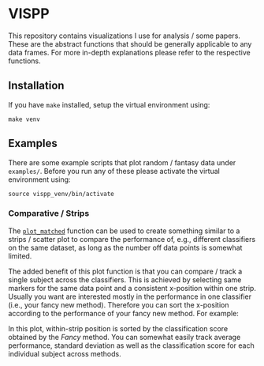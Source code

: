 # VISPP

This repository contains visualizations I use for analysis / some papers. These are the
abstract functions that should be generally applicable to any data frames. For more
in-depth explanations please refer to the respective functions.

## Installation

If you have `make` installed, setup the virtual environment using:

```
make venv
```

## Examples

There are some example scripts that plot random / fantasy data under `examples/`. Before
you run any of these please activate the virtual environment using:

```
source vispp_venv/bin/activate
```

### Comparative / Strips

The [`plot_matched`](examples/example_plot_matched.py) function can be used to create
something similar to a strips / scatter plot to compare the performance of, e.g.,
different classifiers on the same dataset, as long as the number off data points is
somewhat limited.

The added benefit of this plot function is that you can compare / track a single subject
across the classifiers. This is achieved by selecting same markers for the same data point
and a consistent x-position within one strip. Usually you want are interested mostly in
the performance in one classifier (i.e., your fancy new method). Therefore you can sort
the x-position according to the performance of your fancy new method. For example:

In this plot, within-strip position is sorted by the classification score obtained by the
_Fancy_ method. You can somewhat easily track average performance, standard deviation as
well as the classification score for each individual subject across methods.
